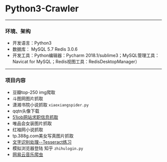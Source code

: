 # Python3-Crawler
--------------------
### 环境、架构
- 开发语言：Python3
- 数据库： MySQL 5.7 Redis 3.0.6
- 开发工具：Python编辑器：Pycharm 2018.1/sublime3；MySQL管理工具：Navicat for MySQL；Redis视图工具：RedisDesktopManager）
--------------------
### 项目内容
- 豆瓣top-250 img爬取
- 斗图网图片抓取
- 潇湘书院小说抓取  `xiaoxiangspider.py`
- qqtn头像下载
- [51job网站求职信息抓取](https://github.com/HAOyanWEI24/Crawler/tree/master/job51)
- 唯品会女装图片抓取
- 红袖网小说抓取
- tp.388g.com美女写真图片抓取
- [文字识别处理--Tesseract练习 ](https://github.com/HAOyanWEI24/Crawler/tree/master/verify)
- 模拟浏览器登陆 知乎 `zhihulogin.py`
- [网易云音乐爬虫](https://github.com/HAOyanWEI24/Crawler/tree/master/music163-master)
